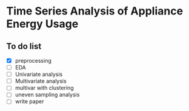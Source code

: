 # Time Series Analysis of Appliance Energy Usage

## To do list

- [x] preprocessing
- [ ] EDA
- [ ] Univariate analysis
- [ ] Multivariate analysis
- [ ] multivar with clustering
- [ ] uneven sampling analysis
- [ ] write paper
